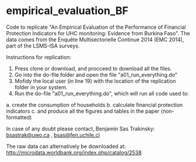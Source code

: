 # empirical_evaluation_BF
Code to replicate "An Empirical Evaluation of the Performance of Financial Protection Indicators for UHC monitoring: Evidence from Burkina Faso". The data comes from the Enquête Multisectorielle Continue 2014 (EMC 2014), part of the LSMS-ISA surveys.


Instructions for replication:
1. Press clone or download, and procceed to download all the files.
2. Go into the do-file folder and open the file "a01_run_everything.do"
3. Mofidy the local user (in line 19) with the location of the replication folder in your system.
4. Run the do-file "a01_run_everything.do", which will run all code used to:
  
  a. create the consumption of households
  b. calculate financial protection indicators
  c. and produce all the figures and tables in the paper (non-formatted)

In case of any doubt please contact,
Benjamin Sas Trakinsky: bsastrak@uwo.ca , bsas@fen.uchile.cl

The raw data can alternatively be downloaded at:
http://microdata.worldbank.org/index.php/catalog/2538

